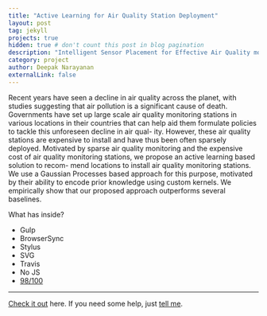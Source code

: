 ```yaml
---
title: "Active Learning for Air Quality Station Deployment"
layout: post
tag: jekyll
projects: true
hidden: true # don't count this post in blog pagination
description: "Intelligent Sensor Placement for Effective Air Quality monitoring."
category: project
author: Deepak Narayanan
externalLink: false
---
```



Recent years have seen a decline in air quality across the planet,
with studies suggesting that air pollution is a significant cause of
death. Governments have set up large scale air quality monitoring
stations in various locations in their countries that can help aid
them formulate policies to tackle this unforeseen decline in air qual-
ity. However, these air quality stations are expensive to install and
have thus been often sparsely deployed. Motivated by sparse air
quality monitoring and the expensive cost of air quality monitoring
stations, we propose an active learning based solution to recom-
mend locations to install air quality monitoring stations. We use a
Gaussian Processes based approach for this purpose, motivated by
their ability to encode prior knowledge using custom kernels. We
empirically show that our proposed approach outperforms several
baselines.


What has inside?

- Gulp
- BrowserSync
- Stylus
- SVG
- Travis
- No JS
- [98/100](https://developers.google.com/speed/pagespeed/insights/?url=http%3A%2F%2Fsergiokopplin.github.io%2Findigo%2F)

---

[Check it out](https://sergiokopplin.github.io/indigo/) here.
If you need some help, just [tell me](https://github.com/sergiokopplin/indigo/issues).
